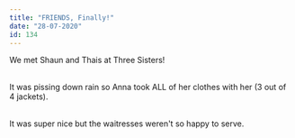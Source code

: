 ```yaml
---
title: "FRIENDS, Finally!"
date: "28-07-2020"
id: 134
---
```

We met Shaun and Thais at Three Sisters! <br><br>

It was pissing down rain so Anna took ALL of her clothes with her (3 out of 4 jackets).<br><br>

It was super nice but the waitresses weren't so happy to serve.